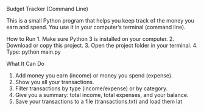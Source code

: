 Budget Tracker (Command Line)

This is a small Python program that helps you keep track of the money you earn and spend. You use it in your computer’s terminal (command line).

How to Run
	1.	Make sure Python 3 is installed on your computer.
	2.	Download or copy this project.
	3.	Open the project folder in your terminal.
        4.      Type: python main.py 

  
What It Can Do
  1.	Add money you earn (income) or money you spend (expense).
  2.	Show you all your transactions.
  3.	Filter transactions by type (income/expense) or by category.
  4.	Give you a summary: total income, total expenses, and your balance.
  5.	Save your transactions to a file (transactions.txt) and load them lat
